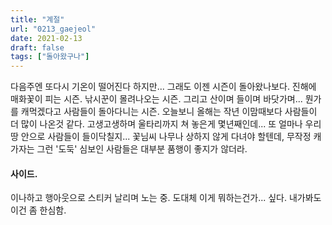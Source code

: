 ```yaml
---
title: "계절"
url: "0213_gaejeol"
date: 2021-02-13
draft: false
tags: ["돌아왔구나"]
---
```

다음주엔 또다시 기온이 떨어진다 하지만... 그래도 이젠 시즌이 돌아왔나보다. 진해에 매화꽃이 피는 시즌. 낚시꾼이 몰려나오는 시즌. 그리고 산이며 들이며 바닷가며... 뭔가를 캐먹겠다고 사람들이 돌아다니는 시즌. 오늘보니 올해는 작년 이맘때보다 사람들이 더 많이 나온것 같다. 고생고생하며 울타리까지 쳐 놓은게 몇년째인데... 또 얼마나 우리 땅 안으로 사람들이 들이닥칠지... 꽃님씨 나무나 상하지 않게 다녀야 할텐데, 무작정 캐가자는 그런 '도둑' 심보인 사람들은 대부분 품행이 좋지가 않더라.

#### 사이드.

이나하고 행아웃으로 스티커 날리며 노는 중. 도대체 이게 뭐하는건가... 싶다. 내가봐도 이건 좀 한심함.
